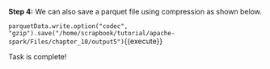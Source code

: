 **Step 4:** We can also save a parquet file using compression as shown below.

`parquetData.write.option("codec", "gzip").save("/home/scrapbook/tutorial/apache-spark/Files/chapter_10/output5")`{{execute}}

Task is complete!


